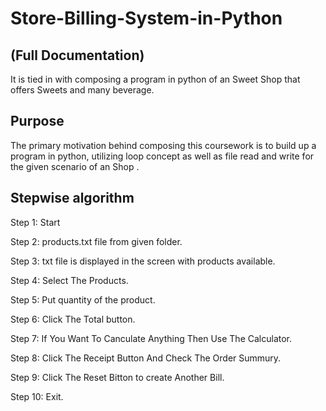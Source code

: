 # Store-Billing-System-in-Python
## (Full Documentation)
It is tied in with composing a program in python of an Sweet Shop that offers Sweets and many beverage.

## Purpose
The primary motivation behind composing this coursework is to build up a program in python, utilizing loop concept 
as well as file read and write for the given scenario of an Shop . 


## Stepwise algorithm
Step 1: Start

Step 2: products.txt file from given folder.

Step 3: txt file is displayed in the screen with products available.

Step 4: Select The Products.

Step 5: Put quantity of the product.

Step 6: Click The Total button.

Step 7: If You Want To Canculate Anything Then Use The Calculator.

Step 8: Click The Receipt Button And Check The Order Summury.

Step 9: Click The Reset Bitton to create Another Bill.

Step 10: Exit.


